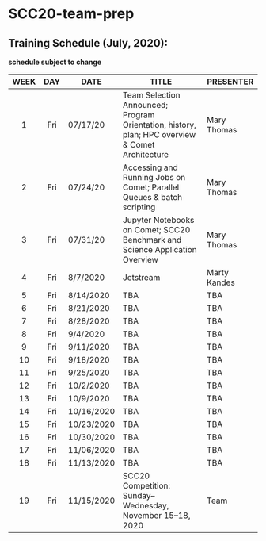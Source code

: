 # SCC20-team-prep

## Training Schedule (July, 2020):
**schedule subject to change**

|WEEK|DAY|DATE|TITLE|PRESENTER|
|:----:|:----:|----------|-------------------|----------------|
|1|Fri| 07/17/20 | Team Selection Announced;  Program Orientation, history, plan;  HPC overview & Comet Architecture | Mary Thomas|
|2|Fri| 07/24/20 | Accessing and Running Jobs on Comet; Parallel Queues & batch scripting | Mary Thomas|
|3|Fri| 07/31/20 | Jupyter Notebooks on Comet; SCC20 Benchmark and Science Application Overview| Mary Thomas|
|4|Fri|	8/7/2020 | Jetstream| Marty Kandes|
|5|Fri |8/14/2020 | TBA | TBA |
|6|Fri	|8/21/2020 | TBA | TBA |
|7|Fri	|8/28/2020 | TBA | TBA |
|8|Fri	|9/4/2020 | TBA | TBA |
|9|Fri	|9/11/2020 | TBA | TBA |
|10|Fri	|9/18/2020 | TBA | TBA |
|11|Fri	|9/25/2020 | TBA | TBA |
|12|Fri	|10/2/2020 | TBA | TBA |
|13|Fri	|10/9/2020 | TBA | TBA |
|14|Fri	|10/16/2020 | TBA | TBA |
|15|Fri	|10/23/2020 | TBA | TBA |
|16|Fri	|10/30/2020 | TBA | TBA |
|17|Fri	|11/06/2020 | TBA | TBA |
|18|Fri	|11/13/2020 | TBA | TBA |
|19|Fri |11/15/2020  | SCC20 Competition: Sunday–Wednesday, November 15–18, 2020 | Team |

